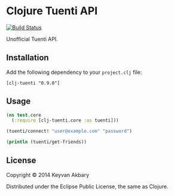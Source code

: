 # Clojure Tuenti API

[![Build Status](https://secure.travis-ci.org/keyvanakbary/clj-tuenti.svg?branch=master)](http://travis-ci.org/keyvanakbary/clj-tuenti)

Unofficial Tuenti API.

## Installation

Add the following dependency to your `project.clj` file:

    [clj-tuenti "0.9.0"]

## Usage

```clojure
(ns test.core
  (:require [clj-tuenti.core :as tuenti]))

(tuenti/connect! "user@example.com" "password")

(println (tuenti/get-friends))
```

## License

Copyright © 2014 Keyvan Akbary

Distributed under the Eclipse Public License, the same as Clojure.
